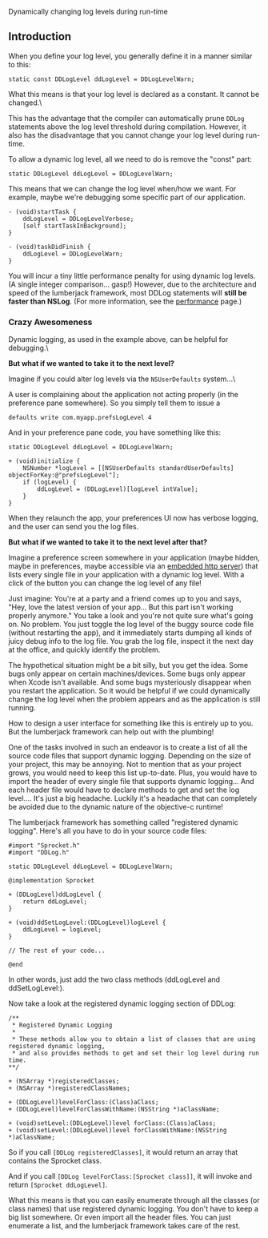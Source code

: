 Dynamically changing log levels during run-time

## Introduction

When you define your log level, you generally define it in a manner similar to this:
```objc
static const DDLogLevel ddLogLevel = DDLogLevelWarn;
```

What this means is that your log level is declared as a constant. It cannot be changed.\

This has the advantage that the compiler can automatically prune `DDLog` statements above the log level threshold during compilation.  However, it also has the disadvantage that you cannot change your log level during run-time.

To allow a dynamic log level, all we need to do is remove the "const" part:
```objc
static DDLogLevel ddLogLevel = DDLogLevelWarn;
```

This means that we can change the log level when/how we want. For example, maybe we're debugging some specific part of our application.
```objc
- (void)startTask {
    ddLogLevel = DDLogLevelVerbose;
    [self startTaskInBackground];
}

- (void)taskDidFinish {
    ddLogLevel = DDLogLevelWarn;
}
```

You will incur a tiny little performance penalty for using dynamic log levels. (A single integer comparison... gasp!) However, due to the architecture and speed of the lumberjack framework, most DDLog statements will **still be faster than NSLog**. (For more information, see the [performance](Performance.md) page.)

### Crazy Awesomeness

Dynamic logging, as used in the example above, can be helpful for debugging.\

**But what if we wanted to take it to the next level?**

Imagine if you could alter log levels via the `NSUserDefaults` system...\

A user is complaining about the application not acting properly (in the preference pane somewhere). So you simply tell them to issue a
```objc
defaults write com.myapp.prefsLogLevel 4
```

And in your preference pane code, you have something like this:
```objc
static DDLogLevel ddLogLevel = DDLogLevelWarn;

+ (void)initialize {
    NSNumber *logLevel = [[NSUserDefaults standardUserDefaults] objectForKey:@"prefsLogLevel"];
    if (logLevel) {
        ddLogLevel = (DDLogLevel)[logLevel intValue];
    }
}
```

When they relaunch the app, your preferences UI now has verbose logging, and the user can send you the log files.

**But what if we wanted to take it to the next level after that?**

Imagine a preference screen somewhere in your application (maybe hidden, maybe in preferences, maybe accessible via an [embedded http server](http://code.google.com/p/cocoahttpserver/)) that lists every single file in your application with a dynamic log level. With a click of the button you can change the log level of any file!

Just imagine: You're at a party and a friend comes up to you and says, "Hey, love the latest version of your app... But this part isn't working properly anymore." You take a look and you're not quite sure what's going on. No problem. You just toggle the log level of the buggy source code file (without restarting the app), and it immediately starts dumping all kinds of juicy debug info to the log file. You grab the log file, inspect it the next day at the office, and quickly identify the problem.

The hypothetical situation might be a bit silly, but you get the idea. Some bugs only appear on certain machines/devices. Some bugs only appear when Xcode isn't available. And some bugs mysteriously disappear when you restart the application. So it would be helpful if we could dynamically change the log level when the problem appears and as the application is still running.

How to design a user interface for something like this is entirely up to you. But the lumberjack framework can help out with the plumbing!

One of the tasks involved in such an endeavor is to create a list of all the source code files that support dynamic logging. Depending on the size of your project, this may be annoying. Not to mention that as your project grows, you would need to keep this list up-to-date. Plus, you would have to import the header of every single file that supports dynamic logging... And each header file would have to declare methods to get and set the log level.... It's just a big headache. Luckily it's a headache that can completely be avoided due to the dynamic nature of the objective-c runtime!

The lumberjack framework has something called "registered dynamic logging". Here's all you have to do in your source code files:

```objc
#import "Sprocket.h"
#import "DDLog.h"

static DDLogLevel ddLogLevel = DDLogLevelWarn;

@implementation Sprocket

+ (DDLogLevel)ddLogLevel {
    return ddLogLevel;
}

+ (void)ddSetLogLevel:(DDLogLevel)logLevel {
    ddLogLevel = logLevel;
}

// The rest of your code...

@end
```

In other words, just add the two class methods (ddLogLevel and ddSetLogLevel:).

Now take a look at the registered dynamic logging section of DDLog:

```objc
/**
 * Registered Dynamic Logging
 * 
 * These methods allow you to obtain a list of classes that are using registered dynamic logging,
 * and also provides methods to get and set their log level during run time.
**/

+ (NSArray *)registeredClasses;
+ (NSArray *)registeredClassNames;

+ (DDLogLevel)levelForClass:(Class)aClass;
+ (DDLogLevel)levelForClassWithName:(NSString *)aClassName;

+ (void)setLevel:(DDLogLevel)level forClass:(Class)aClass;
+ (void)setLevel:(DDLogLevel)level forClassWithName:(NSString *)aClassName;
```

So if you call ` [DDLog registeredClasses] `, it would return an array that contains the Sprocket class.

And if you call ` [DDLog levelForClass:[Sprocket class]] `, it will invoke and return ` [Sprocket ddLogLevel] `.

What this means is that you can easily enumerate through all the classes (or class names) that use registered dynamic logging. You don't have to keep a big list somewhere. Or even import all the header files. You can just enumerate a list, and the lumberjack framework takes care of the rest.
